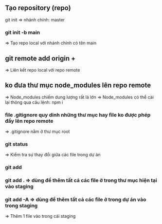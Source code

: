 ## Tạo repository (repo)

git init
=> nhánh chính: master

### git init -b main

=> Tạo repo local với nhánh chính có tên main

## git remote add origin + <url repo>

=> Liên kết repo local với repo remote

## ko đưa thư mục node_modules lên repo remote

=> Node_modules chiếm dung lượng rất là lớn
=> Node_modules có thể cài lại thông qua câu lệnh: npm i

### file .gitignore quy dinh những thư mục hay file ko được phép đẩy lên repo remote

=> .gitignore nằm ở thư mục root

### git status

=> Kiểm tra sự thay đổi giữa các file trong dự án

### git add

### git add . => dùng để thêm tất cả các file ở trong thư mục hiện tại vào staging

### git add -A => dùng để thêm tất cả các file ở trong dự án vào trong staging

=> Thêm 1 file vào trong cái staging
